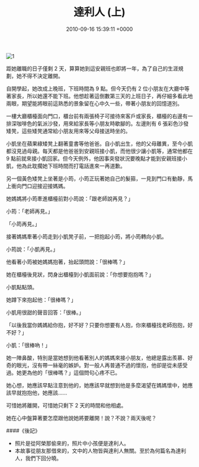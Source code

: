 ﻿---
layout: post
title: 達利人 (上)
date: 2010-09-16 15:39:11 +0000
category: 誌
tags: [印度行]
---


![1](/blog/assets/images/2010/dali1.jpg)

距她離職的日子僅剩 2 天，算算她到這安親班也即將一年，為了自己的生涯規劃，她不得不決定離開。

 
自開學起，她改成上晚班，下班時間為 9 點。但今天仍有 2 位小朋友在大廳中等著家長，所以她還不能下班。他想趁著這倒數第三天的上班日子，再仔細多看此地兩眼，期望能將眼前這熟悉的景象留在心中久一些，帶著小朋友的回憶道別。

一樓大廳櫃檯面向門口，櫃台前有兩張椅子可接待來客戶或家長，櫃檯的右邊有一排深咖啡色的氣派沙發，用來給家長等小朋友時歇腳的。左邊則有 6 張彩色沙發矮凳，這些矮凳通常給小朋友用來等父母接送時坐的。

小凱坐在蘋果綠矮凳上翻著童書等他爸爸。自小凱出生，他的父母離異，至今小凱都沒見過母親。每天都是他爸爸到安親班接小凱，而他很少讓小凱等，通常他都在 9 點前就來接小凱回家。但今天例外，他因事突發狀況要晚點才能到安親班接小凱，他為此耽擱她下班時間而打電話進來一再道歉。

另一個黃色矮凳上坐著是小筠，小筠正玩著她自己的髮箍，一見到門口有動靜，馬上衝向門口迎接迎接媽媽。

她媽媽將小筠牽進櫃檯前對小筠說：「跟老師說再見？」

小筠：「老師再見。」

「小筠再見。」

接著媽媽牽著小筠走到小凱凳子前，一把抱起小筠，將小筠轉向小凱。

小筠說：「小凱再見。」

他看著小筠被她媽媽抱著，抬起頭問說：「很棒嗎？」

她在櫃檯後見狀，閃身出櫃檯到小凱面前說：「你想要抱抱嗎？」

小凱點點頭。

她蹲下來抱起他：「很棒嗎？」

小凱用很甜的聲音回答：「很棒。」

「以後我當你媽媽給你抱，好不好？只要你想要有人抱，你來櫃檯找老師抱抱，好不好？」

小凱：「很棒吶！」

她一陣鼻酸，特別是當她想到他看著別人的媽媽來接小朋友，他總是露出羨慕、好奇的眼光，沒有帶一絲毫的嫉妒。對一般人再普通不過的懷抱，他卻是從未感受過。她更為他的「很棒嗎？」這個問句心疼不已。

她心想，她應該早點注意到他的，她應該早就想到他是多麼渴望在媽媽懷中，她應該早就抱抱他，她應該......

可惜她將離開，可惜她只剩下 2 天的時間和他相處。

她在心中盤算著要怎麼跟他說她將要離開！說？不說？兩天後呢？



####《後記》

+ 照片是從阿榮那偷來的，照片中小孩便是達利人。
+ 本故事從朋友那借來的，文中的人物皆與達利人無關。至於為何篇名為達利人，我們下回分曉。